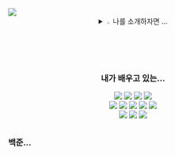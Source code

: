<img src="https://capsule-render.vercel.app/api?type=Waving&color=auto&height=200&section=header&text=안녕하세요%20전보경입니다&fontSize=50" />
<!-- <h1 align="center">전보경~~</h1> -->
<br>
<div align="center">
<details>
<summary>
  <img src="https://raw.githubusercontent.com/Tarikul-Islam-Anik/Animated-Fluent-Emojis/master/Emojis/Hand%20gestures/Eyes.png" alt="Eyes" width="2%" /> 나를 소개하자면 ... 
</summary>
⏏안녕하세요 하루하루 성장하는 전보경입니다.<br>
✔ 2024.03~2024.12 한국폴리텍대학교 성남캠퍼스 인공지능소프트웨어과 하이테크 과정을 이수하였습니다.<br>
✔ JAVA, mybatis, Spring, HTML, CSS, JavaScript, python, Anaconda, jupyter notebook, Oracle <br>&nbsp&nbsp ,AWS, Apache Tomcat을 사용해본 경험이 있습니다.

</details>
</div>

<div align="center">
<h3>내가 배우고 있는...</h3>
  <a href="" target="_blank"><img src="https://img.shields.io/badge/Java-7F2B7B?style=flat&logo=java&logoColor=001E59"/></a>
  <a href="" target="_blank"><img src="https://img.shields.io/badge/JSS-F7DF1E?style=flat&logo=jss&logoColor=000000"/></a>
  <a href="" target="_blank"><img src="https://img.shields.io/badge/spring-527FFF?\style=flat&logo=spring&logoColor=001E59"/></a>
  <a href="" target="_blank"><img src="https://img.shields.io/badge/html5-F98309?style=flat&logo=html5&logoColor=001E59"/></a><br>
  <a href="" target="_blank"><img src="https://img.shields.io/badge/css3-C925D1?style=flat&logo=css3&logoColor=001E59"/></a>
  <a href="" target="_blank"><img src="https://img.shields.io/badge/JavaScript-F0AD4E?style=flat&logo=javascript&logoColor=001E59"/></a>
  <a href="" target="_blank"><img src="https://img.shields.io/badge/python-13ADC7?style=flat&logo=python&logoColor=001E59"/></a>
  <a href="" target="_blank"><img src="https://img.shields.io/badge/anaconda-44A833?style=flat&logo=anaconda&logoColor=001E59"/></a>
  <a href="" target="_blank"><img src="https://img.shields.io/badge/jupyter-8DC63F?style=flat&logo=jupyter&logoColor=001E59"/></a>
  <br>
  <a href="" target="_blank"><img src="https://img.shields.io/badge/oracle-F80000?style=flat&logo=oracle&logoColor=001E59"/></a>
  <a href="" target="_blank"><img src="https://img.shields.io/badge/amazonwebservices-232F3E?style=flat&logo=amazonwebservices&logoColor=FFFFFF"/></a>
  <a href="" target="_blank"><img src="https://img.shields.io/badge/apachetomcat-F8DC75?style=flat&logo=apachetomcat&logoColor=001E59"/></a>
</div>
<h6></h6>
<h3>백준...</h3>

<!--
**jeon87946/jeon87946** is a ✨ _special_ ✨ repository because its `README.md` (this file) appears on your GitHub profile.

Here are some ideas to get you started:

- 🔭 I’m currently working on ...
- 🌱 I’m currently learning ...
- 👯 I’m looking to collaborate on ...
- 🤔 I’m looking for help with ...
- 💬 Ask me about ...
- 📫 How to reach me: ...
- 😄 Pronouns: ...
- ⚡ Fun fact: ...
-->

